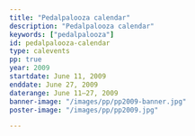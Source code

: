```yaml
---
title: "Pedalpalooza calendar"
description: "Pedalpalooza calendar"
keywords: ["pedalpalooza"]
id: pedalpalooza-calendar
type: calevents
pp: true
year: 2009
startdate: June 11, 2009
enddate: June 27, 2009
daterange: June 11–27, 2009
banner-image: "/images/pp/pp2009-banner.jpg"
poster-image: "/images/pp/pp2009.jpg"

---
```

